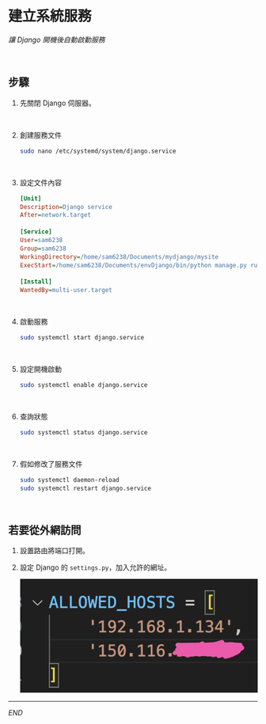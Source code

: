 # 建立系統服務

_讓 Django 開機後自動啟動服務_

<br>

## 步驟

1. 先關閉 Django 伺服器。

<br>

2. 創建服務文件

   ```bash
   sudo nano /etc/systemd/system/django.service
   ```

<br>

3. 設定文件內容

   ```ini
   [Unit]
   Description=Django service
   After=network.target

   [Service]
   User=sam6238
   Group=sam6238
   WorkingDirectory=/home/sam6238/Documents/mydjango/mysite
   ExecStart=/home/sam6238/Documents/envDjango/bin/python manage.py runserver 0.0.0.0:8000

   [Install]
   WantedBy=multi-user.target
   ```

<br>

4. 啟動服務

   ```bash
   sudo systemctl start django.service
   ```

<br>

5. 設定開機啟動

   ```bash
   sudo systemctl enable django.service
   ```

<br>

6. 查詢狀態

   ```bash
   sudo systemctl status django.service
   ```

<br>

7. 假如修改了服務文件

   ```bash
   sudo systemctl daemon-reload
   sudo systemctl restart django.service
   ```

<br>

## 若要從外網訪問

1. 設置路由將端口打開。

2. 設定 Django 的 `settings.py`，加入允許的網址。
   
   ![](images/img_47.png)


---

_END_
